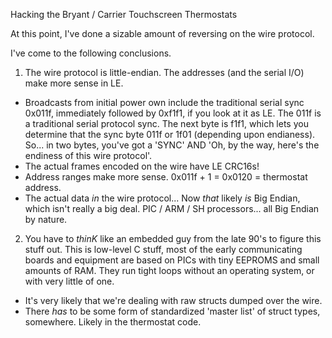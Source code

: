 Hacking the Bryant / Carrier Touchscreen Thermostats

At this point, I've done a sizable amount of reversing on the wire protocol.

I've come to the following conclusions.

1. The wire protocol is little-endian. The addresses (and the serial I/O) make more sense in LE.

* Broadcasts from initial power own include the traditional serial sync 0x011f, immediately followed by 0xf1f1, if you look at it as LE. The 011f is a traditional serial protocol sync. The next byte is f1f1, which lets you determine that the sync byte 011f or 1f01 (depending upon endianess). So... in two bytes, you've got a 'SYNC' AND 'Oh, by the way, here's the endiness of this wire protocol'.
* The actual frames encoded on the wire have LE CRC16s!
* Address ranges make more sense. 0x011f + 1 = 0x0120 = thermostat address.
* The actual data _in_ the wire protocol... Now _that_ likely _is_ Big Endian, which isn't really a big deal. PIC / ARM / SH processors... all Big Endian by nature.

2. You have to _thinK_ like an embedded guy from the late 90's to figure this stuff out. This is low-level C stuff, most of the early communicating boards and equipment are based on PICs with tiny EEPROMS and small amounts of RAM. They run tight loops without an operating system, or with very little of one.

* It's very likely that we're dealing with raw structs dumped over the wire.
* There _has_ to be some form of standardized 'master list' of struct types, somewhere. Likely in the thermostat code.




